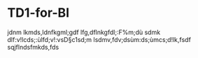 # TD1-for-BI
jdnm lkmds,ldnfkgml;gdf
lfg,dflnkgfdl;:F%m;dù
sdmk dlf:v!lcds;:ùlfd;v!:vsD§c1sd;m 
lsdmv,fdv;dsùm:ds;ùmcs;d!lk,fsdf
sqjflndsfmkds,fds
